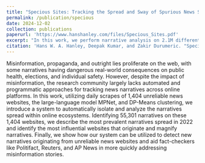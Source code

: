 ```yaml
---
title: "Specious Sites: Tracking the Spread and Sway of Spurious News Stories at Scale"
permalink: /publication/specious
date: 2024-12-02
collection: publications
paperurl: 'https://www.hanshanley.com/files/Specious_Sites.pdf'
excerpt: "In this work, we perform narrative analysis on 2.1M different articles across 1,404 different unreliable news website, tracking the spread  of 55,301 different stories throughout 2022."
citation: 'Hans W. A. Hanley, Deepak Kumar, and Zakir Durumeric. "Specious Sites: Tracking the Spread and Sway of Spurious News Stories at Scale." (2023).'
---
```

Misinformation, propaganda, and outright lies proliferate on the web, with some narratives having dangerous real-world consequences on public health, elections, and individual safety. However, despite the impact of misinformation, the research community largely lacks automated and programmatic approaches for tracking news narratives across online platforms. In this work, utilizing daily scrapes of 1,404 unreliable news websites, the large-language model MPNet, and DP-Means clustering, we introduce a system to automatically isolate and analyze the narratives spread within online ecosystems. Identifying 55,301 narratives on these 1,404 websites, we describe the most prevalent narratives spread in 2022 and identify the most influential websites that originate and magnify narratives. Finally, we show how our system can be utilized to detect new narratives originating from unreliable news websites and aid fact-checkers like Politifact, Reuters, and AP News in more quickly addressing misinformation stories.
